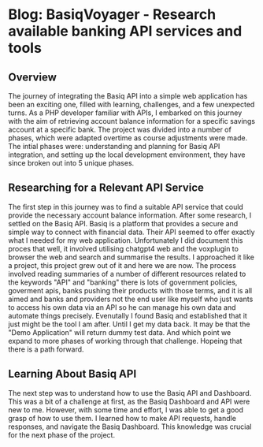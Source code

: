 # Blog: BasiqVoyager - Research available banking API services and tools

## Overview

The journey of integrating the Basiq API into a simple web application has been an exciting one, filled with learning, challenges, and a few unexpected turns. As a PHP developer familiar with APIs, I embarked on this journey with the aim of retrieving account balance information for a specific savings account at a specific bank. The project was divided into a number of phases, which were adapted overtime as course adjustments were made. The intial phases were: understanding and planning for Basiq API integration, and setting up the local development environment, they have since broken out into 5 unique phases.

## Researching for a Relevant API Service

The first step in this journey was to find a suitable API service that could provide the necessary account balance information. After some research, I settled on the Basiq API. Basiq is a platform that provides a secure and simple way to connect with financial data. Their API seemed to offer exactly what I needed for my web application. Unfortunately I did document this proces that well, it involved utilising chatgpt4 web and the voxplugin to browser the web and search and summarise the results. I approached it like a project, this project grew out of it and here we are now. The process involved reading summaries of a number of different resources related to the keywords "API" and "banking" there is
lots of government policies, goverment apis, banks pushing their products with those terms, and it is all aimed and banks and providers not the end user like myself who just
wants to access his own data via an API so he can manage his own data and automate things precisely. Evenutally I found Basiq and established that it just might be the tool I am after. Until I get my data back. It may be that the "Demo Application" will return dummy test data. And which point we expand to more phases of working through that challenge.
Hopeing that there is a path forward.

## Learning About Basiq API

The next step was to understand how to use the Basiq API and Dashboard. This was a bit of a challenge at first, as the Basiq Dashboard and API were new to me. However, with some time and effort, I was able to get a good grasp of how to use them. I learned how to make API requests, handle responses, and navigate the Basiq Dashboard. This knowledge was crucial for the next phase of the project.
